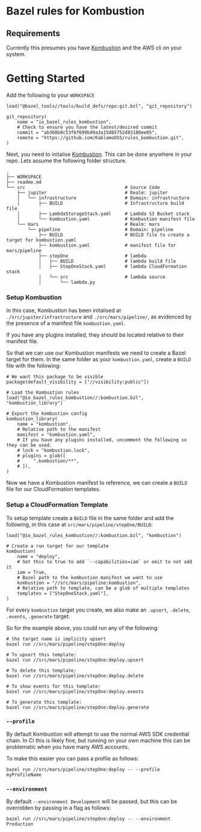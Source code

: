 # Bazel rules for Kombustion

## Requirements

Currently this presumes you have
[Kombustion](https://github.com/KablamoOSS/kombustion) and the AWS cli on your
system.

# Getting Started

Add the following to your `WORKSPACE`

```
load("@bazel_tools//tools/build_defs/repo:git.bzl", "git_repository")

git_repository(
    name = "io_bazel_rules_kombustion",
    # Check to ensure you have the latest/desired commit
    commit = "ab368b8c53f6f699bd9a3a15d85752d83180ee05",
    remote = "https://github.com/KablamoOSS/rules_kombustion.git",
)
```

Next, you need to initalise
[Kombustion](https://github.com/KablamoOSS/kombustion). This can be done
anywhere in your repo. Lets assume the following folder structure.

```
.
├── WORKSPACE
├── readme.md
└── src                                     # Source Code
    ├── jupiter                             # Realm: jupiter
    │   └── infrastructure                  # Domain: infrastructure
    │       ├── BUILD                       # Infrastructure build file
    │       ├── LambdaStorageStack.yaml     # Lambda S3 Bucket stack
    │       └── kombustion.yaml             # Kombustion manifest file
    └── mars                                # Realm: mars
        └── pipeline                        # Domain: pipeline
            ├── BUILD                       # BUILD file to create a target for kombustion.yaml
            ├── kombustion.yaml             # manifest file for mars/pipeline
            ├── stepOne                     # lambda
            │   ├── BUILD                   # lambda build file
            │   ├── StepOneStack.yaml       # lambda CloudFormation stack
            │   └── src                     # lambda source
            │       └── lambda.py
```

### Setup Kombustion

In this case, Kombustion has been initalised at `./src/jupiter/infrastructure`
and `./src/mars/pipeline/`, as evidenced by the presence of a manifest file
`kombustion.yaml`.

If you have any plugins installed, they should be located relative to their
manifest file.

So that we can use our Kombustion manifests we need to create a Bazel target for
them. In the same folder as your `kombustion.yaml`, create a `BUILD` file with
the following:

```
# We want this package to be visible
package(default_visibility = ["//visibility:public"])

# Load the Kombustion rules
load("@io_bazel_rules_kombustion//:kombustion.bzl", "kombustion_library")

# Export the kombustion config
kombustion_library(
    name = "kombustion",
    # Relative path to the manifest
    manifest = "kombustion.yaml",
    # If you have any plugins installed, uncomment the following so they can be used.
    # lock = "kombustion.lock",
    # plugins = glob([
    #     ".kombustion/**",
    # ]),
)
```

Now we have a Kombustion manifest to reference, we can create a `BUILD` file for
our CloudFormation templates.

### Setup a CloudFormation Template

To setup template create a `BUILD` file in the same folder and add the
following, in this case at `src/mars/pipeline/stepOne/BUILD`:

```
load("@io_bazel_rules_kombustion//:kombustion.bzl", "kombustion")

# Create a run target for our template
kombustion(
    name = "deploy",
    # Set this to true to add `--capabilities=iam` or omit to not add it
    iam = True,
    # Bazel path to the kombustion manifest we want to use
    kombustion = "//src/mars/pipeline:kombustion",
    # Relative path to template, can be a glob of multiple templates
    templates = ["StepOneStack.yaml"],
)
```

For every `kombustion` target you create, we also make an `.upsert`, `.delete`,
`.events`, `.generate` target.

So for the example above, you could run any of the following:

```
# the target name is implicity upsert
bazel run //src/mars/pipeline/stepOne:deploy

# To upsert this template:
bazel run //src/mars/pipeline/stepOne:deploy.upsert

# To delete this template:
bazel run //src/mars/pipeline/stepOne:deploy.delete

# To show events for this template:
bazel run //src/mars/pipeline/stepOne:deploy.events

# To generate this template:
bazel run //src/mars/pipeline/stepOne:deploy.generate
```

### `--profile`

By default Kombustion will attempt to use the normal AWS SDK credential chain.
In CI this is likely fine, but running on your own machine this can be
problematic when you have many AWS accounts.

To make this easier you can pass a profile as follows:

```
bazel run //src/mars/pipeline/stepOne:deploy -- --profile myProfileName
```

### `--environment`

By default `--environment Development` will be passed, but this can be
overridden by passing in a flag as follows:

```
bazel run //src/mars/pipeline/stepOne:deploy -- --environment Production
```
